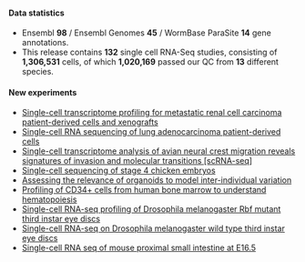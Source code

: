#### Data statistics
- Ensembl **98** / Ensembl Genomes **45** / WormBase ParaSite **14** gene annotations.   
- This release contains **132** single cell RNA-Seq studies, consisting of **1,306,531** cells, of which **1,020,169** passed
  our QC from **13** different species.

#### New experiments

- [Single-cell transcriptome profiling for metastatic renal cell carcinoma patient-derived cells and xenografts](https://www.ebi.ac.uk/gxa/sc/experiments/E-CURD-10)
- [Single-cell RNA sequencing of lung adenocarcinoma patient-derived cells](https://www.ebi.ac.uk/gxa/sc/experiments/E-CURD-11)
- [Single-cell transcriptome analysis of avian neural crest migration reveals signatures of invasion and molecular transitions [scRNA-seq]](https://www.ebi.ac.uk/gxa/sc/experiments/E-GEOD-108221)
- [Single-cell sequencing of stage 4 chicken embryos](https://www.ebi.ac.uk/gxa/sc/experiments/E-GEOD-89910)
- [Assessing the relevance of organoids to model inter-individual variation](https://www.ebi.ac.uk/gxa/sc/experiments/E-HCAD-5)
- [Profiling of CD34+ cells from human bone marrow to understand hematopoiesis](https://www.ebi.ac.uk/gxa/sc/experiments/E-HCAD-6)
- [Single-cell RNA-seq profiling of Drosophila melanogaster Rbf mutant third instar eye discs](https://www.ebi.ac.uk/gxa/sc/experiments/E-MTAB-7194)
- [Single-cell RNA-seq on Drosophila melanogaster wild type third instar eye discs](https://www.ebi.ac.uk/gxa/sc/experiments/E-MTAB-7195)
- [Single-cell RNA seq of mouse proximal small intestine at E16.5](https://www.ebi.ac.uk/gxa/sc/experiments/E-MTAB-7660)
